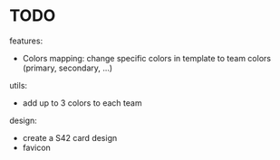 # TODO
features:
* Colors mapping: change specific colors in template to team colors (primary, secondary, ...)

utils:
* add up to 3 colors to each team


design:
* create a S42 card design
* favicon
